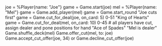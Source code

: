 

joe = %Player{name: "Joe"}
game = Game.start(joe)
mel = %Player{name: "Mel"}
game = Game.add_player(mel)
game = Game.start_round
"Joe cuts first"
game = Game.cut_for_deal(joe, on_card: 5) 0-51
"King of Hearts"
game = Game.cut_for_deal(mel, on_card: 10) 0-45 # all players have cut, assign dealer and pone positions for hand
"Ace of Spades"
"Mel is dealer"
Game.shuffle_deck(mel)
Game.offer_cut(mel, to: joe)
Game.accept_cut_offer(joe, 34) or Game.decline_cut_offer(joe)
